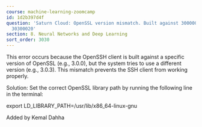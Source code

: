 ```yaml
---
course: machine-learning-zoomcamp
id: 1d2b397d4f
question: 'Saturn Cloud: OpenSSL version mismatch. Built against 30000020, you have
  30300020'
section: 8. Neural Networks and Deep Learning
sort_order: 3030
---
```


This error occurs because the OpenSSH client is built against a specific version of OpenSSL (e.g., 3.0.0), but the system tries to use a different version (e.g., 3.0.3). This mismatch prevents the SSH client from working properly.

Solution:
Set the correct OpenSSL library path by running the following line in the terminal:

export LD_LIBRARY_PATH=/usr/lib/x86_64-linux-gnu

Added by Kemal Dahha

